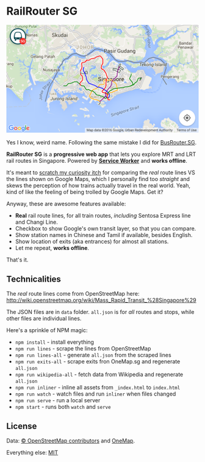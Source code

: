 RailRouter SG
===

![Screenshot of RailRouter SG](screenshots/screenshot-2.png)

Yes I know, weird name. Following the same mistake I did for [BusRouter.SG](https://github.com/cheeaun/busrouter-sg).

**RailRouter SG** is a **progressive web app** that lets you explore MRT and LRT rail routes in Singapore. Powered by [**Service Worker**](http://www.html5rocks.com/en/tutorials/service-worker/introduction/) and **works offline**.

It's meant to [scratch my curiosity itch](https://twitter.com/cheeaun/status/683495506031448064) for comparing the *real* route lines VS the lines shown on Google Maps, which I personally find too *straight* and skews the perception of how trains actually travel in the real world. Yeah, kind of like the feeling of being trolled by Google Maps. Get it?

Anyway, these are awesome features available:

- **Real** rail route lines, for all train routes, *including* Sentosa Express line and Changi Line.
- Checkbox to show Google's own transit layer, so that you can compare.
- Show station names in Chinese and Tamil if available, besides English.
- Show location of exits (aka entrances) for almost all stations.
- Let me repeat, **works offline**.

That's it.

Technicalities
---

The *real* route lines come from OpenStreetMap here: http://wiki.openstreetmap.org/wiki/Mass_Rapid_Transit_%28Singapore%29

The JSON files are in `data` folder. `all.json` is for *all* routes and stops, while other files are individual lines.

Here's a sprinkle of NPM magic:

- `npm install` - install everything
- `npm run lines` - scrape the lines from OpenStreetMap
- `npm run lines-all` - generate `all.json` from the scraped lines
- `npm run exits-all` - scrape exits fron OneMap.sg and regenerate `all.json`
- `npm run wikipedia-all` - fetch data from Wikipedia and regenerate `all.json`
- `npm run inliner` - inline all assets from `_index.html` to `index.html`
- `npm run watch` - watch files and run `inliner` when files changed
- `npm run serve` - run a local server
- `npm start` - runs both `watch` and `serve`

License
---

Data: [© OpenStreetMap contributors](http://www.openstreetmap.org/copyright) and [OneMap](http://www.onemap.sg/home/).

Everything else: [MIT](http://cheeaun.mit-license.org/)
